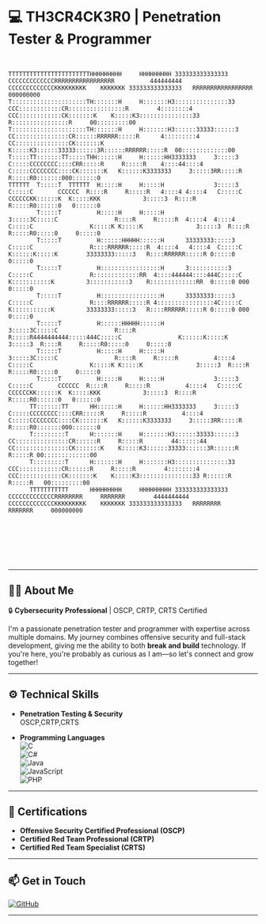 # 💻 TH3CR4CK3R0 | Penetration Tester & Programmer

```
                                                                                                                                                                                                                               
                                                                                                                                                                                                                               
TTTTTTTTTTTTTTTTTTTTTTTHHHHHHHHH     HHHHHHHHH 333333333333333           CCCCCCCCCCCCCRRRRRRRRRRRRRRRRR          444444444          CCCCCCCCCCCCCKKKKKKKKK    KKKKKKK 333333333333333   RRRRRRRRRRRRRRRRR        000000000     
T:::::::::::::::::::::TH:::::::H     H:::::::H3:::::::::::::::33      CCC::::::::::::CR::::::::::::::::R        4::::::::4       CCC::::::::::::CK:::::::K    K:::::K3:::::::::::::::33 R::::::::::::::::R     00:::::::::00   
T:::::::::::::::::::::TH:::::::H     H:::::::H3::::::33333::::::3   CC:::::::::::::::CR::::::RRRRRR:::::R      4:::::::::4     CC:::::::::::::::CK:::::::K    K:::::K3::::::33333::::::3R::::::RRRRRR:::::R  00:::::::::::::00 
T:::::TT:::::::TT:::::THH::::::H     H::::::HH3333333     3:::::3  C:::::CCCCCCCC::::CRR:::::R     R:::::R    4::::44::::4    C:::::CCCCCCCC::::CK:::::::K   K::::::K3333333     3:::::3RR:::::R     R:::::R0:::::::000:::::::0
TTTTTT  T:::::T  TTTTTT  H:::::H     H:::::H              3:::::3 C:::::C       CCCCCC  R::::R     R:::::R   4::::4 4::::4   C:::::C       CCCCCCKK::::::K  K:::::KKK            3:::::3  R::::R     R:::::R0::::::0   0::::::0
        T:::::T          H:::::H     H:::::H              3:::::3C:::::C                R::::R     R:::::R  4::::4  4::::4  C:::::C                K:::::K K:::::K               3:::::3  R::::R     R:::::R0:::::0     0:::::0
        T:::::T          H::::::HHHHH::::::H      33333333:::::3 C:::::C                R::::RRRRRR:::::R  4::::4   4::::4  C:::::C                K::::::K:::::K        33333333:::::3   R::::RRRRRR:::::R 0:::::0     0:::::0
        T:::::T          H:::::::::::::::::H      3:::::::::::3  C:::::C                R:::::::::::::RR  4::::444444::::444C:::::C                K:::::::::::K         3:::::::::::3    R:::::::::::::RR  0:::::0 000 0:::::0
        T:::::T          H:::::::::::::::::H      33333333:::::3 C:::::C                R::::RRRRRR:::::R 4::::::::::::::::4C:::::C                K:::::::::::K         33333333:::::3   R::::RRRRRR:::::R 0:::::0 000 0:::::0
        T:::::T          H::::::HHHHH::::::H              3:::::3C:::::C                R::::R     R:::::R4444444444:::::444C:::::C                K::::::K:::::K                3:::::3  R::::R     R:::::R0:::::0     0:::::0
        T:::::T          H:::::H     H:::::H              3:::::3C:::::C                R::::R     R:::::R          4::::4  C:::::C                K:::::K K:::::K               3:::::3  R::::R     R:::::R0:::::0     0:::::0
        T:::::T          H:::::H     H:::::H              3:::::3 C:::::C       CCCCCC  R::::R     R:::::R          4::::4   C:::::C       CCCCCCKK::::::K  K:::::KKK            3:::::3  R::::R     R:::::R0::::::0   0::::::0
      TT:::::::TT      HH::::::H     H::::::HH3333333     3:::::3  C:::::CCCCCCCC::::CRR:::::R     R:::::R          4::::4    C:::::CCCCCCCC::::CK:::::::K   K::::::K3333333     3:::::3RR:::::R     R:::::R0:::::::000:::::::0
      T:::::::::T      H:::::::H     H:::::::H3::::::33333::::::3   CC:::::::::::::::CR::::::R     R:::::R        44::::::44   CC:::::::::::::::CK:::::::K    K:::::K3::::::33333::::::3R::::::R     R:::::R 00:::::::::::::00 
      T:::::::::T      H:::::::H     H:::::::H3:::::::::::::::33      CCC::::::::::::CR::::::R     R:::::R        4::::::::4     CCC::::::::::::CK:::::::K    K:::::K3:::::::::::::::33 R::::::R     R:::::R   00:::::::::00   
      TTTTTTTTTTT      HHHHHHHHH     HHHHHHHHH 333333333333333           CCCCCCCCCCCCCRRRRRRRR     RRRRRRR        4444444444        CCCCCCCCCCCCCKKKKKKKKK    KKKKKKK 333333333333333   RRRRRRRR     RRRRRRR     000000000     
                                                                                                                                                                                                                               
                                                                                                                                                                                                                               
                                                                                                                                                                                                                               
                                                                                                                                                                                                                               
                                                                                                                                                                                                                               
                                                                                                                                                                                                                               
                                                                                                                                                                                                                               
```

---

## 👨‍💻 **About Me**  
🔒 **Cybersecurity Professional** | OSCP, CRTP, CRTS Certified  

I'm a passionate penetration tester and programmer with expertise across multiple domains. My journey combines offensive security and full-stack development, giving me the ability to both **break and build** technology. If you're here, you're probably as curious as I am—so let's connect and grow together!  

---

## ⚙️ **Technical Skills**

- **Penetration Testing & Security**  
 OSCP,CRTP,CRTS

- **Programming Languages**  
  ![C](https://img.shields.io/badge/C-Intermediate-yellow)  
  ![C#](https://img.shields.io/badge/C%23-Advanced-green)  
  ![Java](https://img.shields.io/badge/Java-Advanced-green)  
  ![JavaScript](https://img.shields.io/badge/JavaScript-Advanced-green)  
  ![PHP](https://img.shields.io/badge/PHP-Intermediate-yellow)

---

## 🚀 **Certifications**  
- **Offensive Security Certified Professional (OSCP)**  
- **Certified Red Team Professional (CRTP)**  
- **Certified Red Team Specialist (CRTS)**

---

## 📫 **Get in Touch**

[![GitHub](https://img.shields.io/badge/GitHub-Follow-black)](https://github.com/TH3CR4CK3R0)  

---
